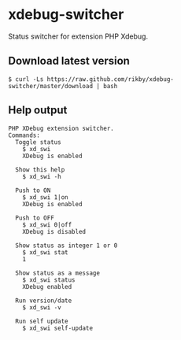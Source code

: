 # xdebug-switcher
Status switcher for extension PHP Xdebug.

## Download latest version
```shell
$ curl -Ls https://raw.github.com/rikby/xdebug-switcher/master/download | bash
```

## Help output
```
PHP XDebug extension switcher.
Commands:
  Toggle status
    $ xd_swi
    XDebug is enabled

  Show this help
    $ xd_swi -h

  Push to ON
    $ xd_swi 1|on
    XDebug is enabled

  Push to OFF
    $ xd_swi 0|off
    XDebug is disabled

  Show status as integer 1 or 0
    $ xd_swi stat
    1

  Show status as a message
    $ xd_swi status
    XDebug enabled

  Run version/date
    $ xd_swi -v

  Run self update
    $ xd_swi self-update
```

